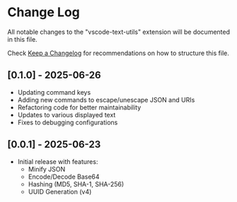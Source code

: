 # Change Log

All notable changes to the "vscode-text-utils" extension will be documented in this file.

Check [Keep a Changelog](http://keepachangelog.com/) for recommendations on how to structure this file.

## [0.1.0] - 2025-06-26

- Updating command keys
- Adding new commands to escape/unescape JSON and URIs
- Refactoring code for better maintainability
- Updates to various displayed text
- Fixes to debugging configurations

## [0.0.1] - 2025-06-23

- Initial release with features:
  - Minify JSON
  - Encode/Decode Base64
  - Hashing (MD5, SHA-1, SHA-256)
  - UUID Generation (v4)
